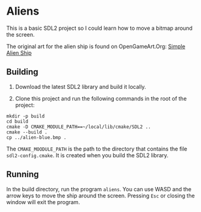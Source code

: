 # Aliens

This is a basic SDL2 project so I could learn how to move a bitmap around 
the screen.

The original art for the alien ship is found on OpenGameArt.Org: [Simple Alien Ship](https://opengameart.org/content/alien-ship)

## Building

1. Download the latest SDL2 library and build it locally.

2. Clone this project and run the following commands in the root of the project:

```shell script
mkdir -p build
cd build
cmake -D CMAKE_MODULE_PATH==~/local/lib/cmake/SDL2 ..
cmake --build .
cp ../alien-blue.bmp .
```

The `CMAKE_MOODULE_PATH` is the path to the directory that contains the file 
`sdl2-config.cmake`.  It is created when you build the SDL2 library.

## Running

In the build directory, run the program `aliens`.  You can use WASD and the 
arrow keys to move the ship around the screen.  Pressing `Esc` or closing the 
window will exit the program.